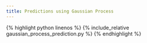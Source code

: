 ```yaml
---
title: Predictions using Gaussian Process
---
```


{% highlight python linenos %}
{% include_relative gaussian_process_prediction.py %}
{% endhighlight %}
